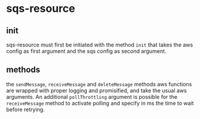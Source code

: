 # sqs-resource

## init
sqs-resource must first be initiated with the method `init` that takes the aws config as first argument and the sqs config as second argument.

## methods
the `sendMessage`, `receiveMessage` and `deleteMessage` methods aws functions are wrapped with proper logging and promisified, and take the usual aws arguments. An additional `pollThrottling` argument is possible for the `receiveMessage` method to activate polling and specify in ms the time to wait before retrying.
